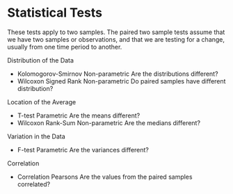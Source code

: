 # Statistical Tests

These tests apply to two samples. The paired two sample tests assume
that we have two samples or observations, and that we are testing for
a change, usually from one time period to another.

Distribution of the Data

* Kolomogorov-Smirnov     Non-parametric    Are the distributions different?
* Wilcoxon Signed Rank    Non-parametric    Do paired samples have different distribution?

Location of the Average

* T-test               Parametric        Are the means different?
* Wilcoxon Rank-Sum    Non-parametric    Are the medians different?

Variation in the Data

* F-test    Parametric    Are the variances different?

Correlation

* Correlation    Pearsons    Are the values from the paired samples correlated?
